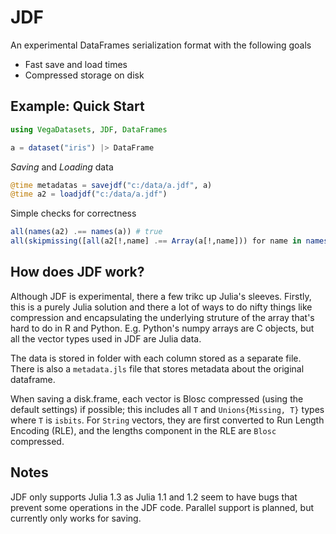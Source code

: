 # JDF
An experimental DataFrames serialization format with the following goals
* Fast save and load times
* Compressed storage on disk

## Example: Quick Start

```julia
using VegaDatasets, JDF, DataFrames

a = dataset("iris") |> DataFrame
```

*Saving* and *Loading* data
```julia
@time metadatas = savejdf("c:/data/a.jdf", a)
@time a2 = loadjdf("c:/data/a.jdf")
```

Simple checks for correctness
```julia
all(names(a2) .== names(a)) # true
all(skipmissing([all(a2[!,name] .== Array(a[!,name])) for name in names(a2)])) #true
```

## How does JDF work?
Although JDF is experimental, there a few trikc up Julia's sleeves. Firstly, this is a purely Julia solution and there a lot of ways to do nifty things like compression and encapsulating the underlying struture of the array that's hard to do in R and Python. E.g. Python's numpy arrays are C objects, but all the vector types used in JDF are Julia data.

The data is stored in folder with each column stored as a separate file. There is also a `metadata.jls` file that stores metadata about the original dataframe.

When saving a disk.frame, each vector is Blosc compressed (using the default settings) if possible; this includes all `T` and `Unions{Missing, T}` types where `T` is `isbits`. For `String` vectors, they are first converted to Run Length Encoding (RLE), and the lengths component in the RLE are `Blosc` compressed.

## Notes
JDF only supports Julia 1.3 as Julia 1.1 and 1.2 seem to have bugs that prevent some operations in the JDF code.
Parallel support is planned, but currently only works for saving.
